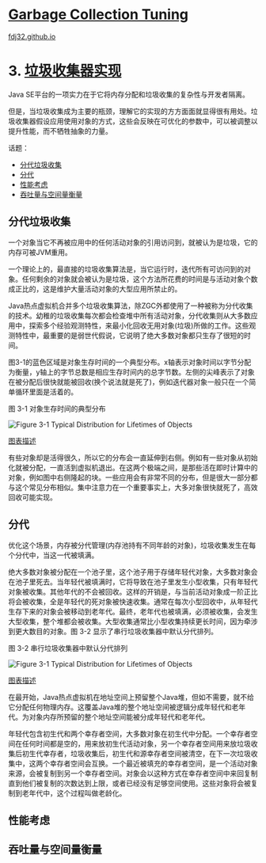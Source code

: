 [Garbage Collection Tuning](https://docs.oracle.com/en/java/javase/16/gctuning/introduction-garbage-collection-tuning.html)
===
[fdj32.github.io](https://fdj32.github.io)  
# 3. [垃圾收集器实现](https://docs.oracle.com/en/java/javase/16/gctuning/garbage-collector-implementation.html)
Java SE平台的一项实力在于它将内存分配和垃圾收集的复杂性与开发者隔离。

但是，当垃圾收集成为主要的瓶颈，理解它的实现的方方面面就显得很有用处。垃圾收集器假设应用使用对象的方式，这些会反映在可优化的参数中，可以被调整以提升性能，而不牺牲抽象的力量。

话题：
- <a href="#gc3a">分代垃圾收集</a>
- <a href="#gc3b">分代</a>
- <a href="#gc3c">性能考虑</a>
- <a href="#gc3d">吞吐量与空间量衡量</a>

## <span id="gc3a">分代垃圾收集</span>
一个对象当它不再被应用中的任何活动对象的引用访问到，就被认为是垃圾，它的内存可被JVM重用。

一个理论上的，最直接的垃圾收集算法是，当它运行时，迭代所有可访问到的对象。任何剩余的对象就会被认为是垃圾，这个方法所花费的时间是与活动对象个数成正比的，这是维护大量活动对象的大型应用所禁止的。

Java热点虚拟机合并多个垃圾收集算法，除ZGC外都使用了一种被称为分代收集的技术。幼稚的垃圾收集每次都会检查堆中所有活动对象，分代收集则从大多数应用中，探索多个经验观测特性，来最小化回收无用对象(垃圾)所做的工作。这些观测特性中，最重要的是弱世代假说，它说明了绝大多数对象都只生存了很短的时间。

图3-1的蓝色区域是对象生存时间的一个典型分布。x轴表示对象时间以字节分配为衡量，y轴上的字节总数是相应生存时间内的总字节数。左侧的尖峰表示了对象在被分配后很快就能被回收(换个说法就是死了)，例如迭代器对象一般只在一个简单循环里面是活着的。

图 3-1 对象生存时间的典型分布

![Figure 3-1 Typical Distribution for Lifetimes of Objects](https://docs.oracle.com/en/java/javase/16/gctuning/img/jsgct_dt_003_alc_vs_srvng.png "Description of Figure 3-1 follows")

<a href="https://docs.oracle.com/en/java/javase/16/gctuning/img_text/jsgct_dt_003_alc_vs_srvng.html">图表描述</a>

有些对象却是活得很久，所以它的分布会一直延伸到右侧。例如有一些对象从初始化就被分配，一直活到虚拟机退出。在这两个极端之间，是那些活在即时计算中的对象，例如图中右侧隆起的块。一些应用会有非常不同的分布，但是很大一部分都与这个常见分布相似。集中注意力在一个重要事实上，大多对象很快就死了，高效回收可能实现。
## <span id="gc3b">分代</span>
优化这个场景，内存被分代管理(内存池持有不同年龄的对象)，垃圾收集发生在每个分代中，当这一代被填满。

绝大多数对象被分配在一个池子里，这个池子用于存储年轻代对象，大多数对象会在池子里死去。当年轻代被填满时，它将导致在池子里发生小型收集，只有年轻代对象被收集。其他年代的不会被回收。这样的开销是，与当前活动对象成一阶正比将会被收集，全是年轻代的死对象被快速收集。通常在每次小型回收中，从年轻代生存下来的对象会被移动到老年代。最终，老年代也被填满，必须被收集，会发生大型收集，整个堆都会被收集。大型收集通常比小型收集持续更长时间，因为牵涉到更大数目的对象。图 3-2 显示了串行垃圾收集器中默认分代排列。

图 3-2 串行垃圾收集器中默认分代排列

![Figure 3-1 Typical Distribution for Lifetimes of Objects](https://docs.oracle.com/en/java/javase/16/gctuning/img/jsgct_dt_001_armgnt_gn_new.png "Description of Figure 3-2 follows")

<a href="https://docs.oracle.com/en/java/javase/16/gctuning/img_text/jsgct_dt_001_armgnt_gn_new.html">图表描述</a>

在最开始，Java热点虚拟机在地址空间上预留整个Java堆，但如不需要，就不给它分配任何物理内存。这覆盖Java堆的整个地址空间被逻辑分成年轻代和老年代。为对象内存所预留的整个地址空间能被分成年轻代和老年代。

年轻代包含初生代和两个幸存者空间，大多数对象在初生代中分配。一个幸存者空间在任何时间都是空的，用来放初生代活动对象，另一个幸存者空间用来放垃圾收集后初生代幸存者，垃圾收集后，初生代和源幸存者空间被清空，在下一次垃圾收集中，这两个幸存者空间会互换。一个最近被填充的幸存者空间，是一个活动对象来源，会被复制到另一个幸存者空间。对象会以这种方式在幸存者空间中来回复制直到他们被复制的次数达到上限，或者已经没有足够空间使用。这些对象将会被复制到老年代中，这个过程叫做老龄化。
## <span id="gc3c">性能考虑</span>


## <span id="gc3d">吞吐量与空间量衡量</span>
